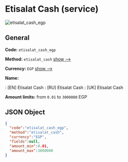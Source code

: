 
# Etisalat Cash (service) 
![etisalat_cash_egp](https://static.openfintech.io/payout_methods/etisalat_cash_egp/logo.svg?w=400&c=v0.59.26#w24)  

## General 
 
**Code:** `etisalat_cash_egp` 
 
**Method:** `etisalat_cash` [show -->](/payout-methods/etisalat_cash/) 
 
**Currency:** `EGP` [show -->](/currencies/EGP/) 
 
**Name:** 
 
:	[EN] Etisalat Cash 
:	[RU] Etisalat Cash 
:	[UK] Etisalat Cash 
 
**Amount limits:** from `0.01` to `3000000` EGP 

## JSON Object 

```json
{
  "code":"etisalat_cash_egp",
  "method":"etisalat_cash",
  "currency":"EGP",
  "fields":null,
  "amount_min":0.01,
  "amount_max":3000000
}
```  

